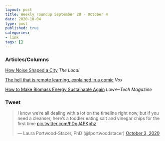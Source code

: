 ```yaml
---
layout: post
title: Weekly roundup September 28 - October 4
date: 2020-10-04
type: post
published: true
categories:
- link
tags: []
---
```


### Articles/Columns

[How Noise Shaped a City](https://thelocal.to/how-noise-shaped-a-city/ "How Noise Shaped a City. By Matthew Braga") *The Local*

[The hell that is remote learning, explained in a comic](https://www.vox.com/first-person/21450739/coronavirus-covid-19-school-remote-online-learning "The hell that is remote learning, explained in a comic. By Aubrey Hirsch") *Vox*

[How to Make Biomass Energy Sustainable Again](https://solar.lowtechmagazine.com/2020/09/how-to-make-biomass-energy-sustainable-again.html "How to Make Biomass Energy Sustainable Again.") *Low<--Tech Magazine*

### Tweet

<blockquote class="twitter-tweet" data-dnt="true"><p lang="en" dir="ltr">I know we’re all dealing with a lot on the timeline right now, but if you need a cleanser, here’s a toddler eating salt and vinegar chips for the first time <a href="https://t.co/hDgJ4PKphz">pic.twitter.com/hDgJ4PKphz</a></p>&mdash; Laura Portwood-Stacer, PhD (@lportwoodstacer) <a href="https://twitter.com/lportwoodstacer/status/1312419320358727684?ref_src=twsrc%5Etfw">October 3, 2020</a></blockquote> <script async src="https://platform.twitter.com/widgets.js" charset="utf-8"></script>

